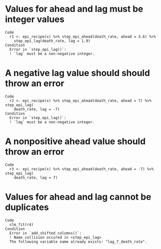 # Values for ahead and lag must be integer values

    Code
      r1 <- epi_recipe(x) %>% step_epi_ahead(death_rate, ahead = 3.6) %>%
        step_epi_lag(death_rate, lag = 1.9)
    Condition
      Error in `step_epi_lag()`:
      ! `lag` must be a non-negative integer.

# A negative lag value should should throw an error

    Code
      r2 <- epi_recipe(x) %>% step_epi_ahead(death_rate, ahead = 7) %>% step_epi_lag(
        death_rate, lag = -7)
    Condition
      Error in `step_epi_lag()`:
      ! `lag` must be a non-negative integer.

# A nonpositive ahead value should throw an error

    Code
      r3 <- epi_recipe(x) %>% step_epi_ahead(death_rate, ahead = -7) %>% step_epi_lag(
        death_rate, lag = 7)

# Values for ahead and lag cannot be duplicates

    Code
      slm_fit(r4)
    Condition
      Error in `add_shifted_columns()`:
      ! Name collision occured in <step_epi_lag>
      The following variable name already exists: "lag_7_death_rate".

